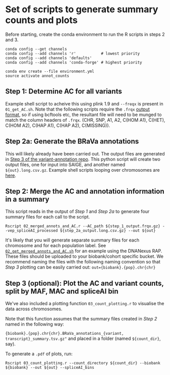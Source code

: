 # Set of scripts to generate summary counts and plots

Before starting, create the conda environment to run the R scripts in steps 2 and 3.

```
conda config --get channels
conda config --add channels 'r'           # lowest priority
conda config --add channels 'defaults'
conda config --add channels 'conda-forge' # highest priority

conda env create --file environment.yml
source activate annot_counts
```

## Step 1: Determine AC for all variants
Example shell script to acheive this using plink 1.9 and `--freqx` is present in `01_get_AC.sh`.
Note that the following scripts require the `.frqx` [output format](https://www.cog-genomics.org/plink/1.9/formats#frqx), so if using bcftools etc, the resultant file will need to be munged to match the column headers of `.frqx`.
(CHR, SNP, A1, A2, C(HOM A1), C(HET), C(HOM A2), C(HAP A1), C(HAP A2), C(MISSING)).

## Step 2a: Generate the BRaVa annotations
This will likely already have been carried out. The output files are generated in [Step 3 of the variant-annotation repo](https://github.com/BRaVa-genetics/variant-annotation#3-run-the-python-brava-annotation-script-to-extract-variant-annotations). This python script will create two output files, one for input into SAIGE, and another named `${out}.long.csv.gz`.
Example shell scripts looping over chromosomes are [here](https://github.com/BRaVa-genetics/variant-annotation/blob/main/SAIGE_annotations/scripts/brava_create_annot.sh).

## Step 2: Merge the AC and annotation information in a summary
This script reads in the output of *Step 1* and *Step 2a* to generate four summary files for each call to the script.

```
Rscript 02_merged_annots_and_AC.r --AC_path ${step_1_output.frqx.gz} --vep_spliceAI_processed ${step_2a_output.long.csv.gz} --out ${out}
```
It's likely that you will generate separate summary files for each chromosome and for each population label. See [`02_get_merged_annots_and_AC.sh`](https://github.com/astheeggeggs/BRaVa_curation/blob/main/QC/annotation_summary/02_get_merged_annots_and_AC.sh) for an example using the DNANexus RAP.
These files should be uploaded to your biobank/cohort specific bucket. We recommend naming the files with the following naming convention so that *Step 3* plotting can be easily carried out:
```out={biobank}.{pop}.chr{chr}```

## Step 3 (optional): Plot the AC and variant counts, split by MAF, MAC and spliceAI bin
We've also included a plotting function `03_count_plotting.r` to visualise the data across chromosomes.

Note that this function assumes that the summary files created in *Step 2* named in the following way:

`{biobank}.{pop}.chr{chr}.BRaVa_annotations_{variant, transcript}_summary.tsv.gz"` and placed in a folder (named `${count_dir}`, say).

To generate a `.pdf` of plots, run:

```
Rscript 03_count_plotting.r --count_directory ${count_dir} --biobank ${biobank} --out ${out} --spliceAI_bins
```


